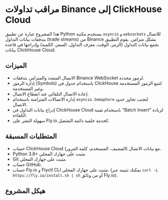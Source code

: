 # مراقب تداولات Binance إلى ClickHouse Cloud

هذا المشروع عبارة عن تطبيق Python يستخدم مكتبة `asyncio` و `websockets` للاتصال بتدفقات بيانات التداول (trade streams) من Binance بشكل متزامن. يقوم التطبيق بجمع بيانات التداول (الرمز، الوقت، معرف التداول، السعر، الكمية) وإدراجها في قاعدة بيانات ClickHouse Cloud.

## الميزات

*   الاتصال المتعدد والمتزامن بتدفقات Binance WebSocket لرموز محددة.
*   إدارة الرموز (Symbols) باستخدام جدول في ClickHouse لتتبع الرموز المستخدمة وغير المستخدمة.
*   إعادة الاتصال التلقائي عند انقطاع الاتصال.
*   إدارة الاتصالات المتزامنة باستخدام `asyncio.Semaphore` لتجنب تجاوز حدود الاتصال.
*   إدراج بيانات التداول في ClickHouse Cloud باستخدام تقنية "Batch Insert" لزيادة الكفاءة.
*   سهولة النشر على Fly.io كخدمة خلفية دائمة التشغيل.

## المتطلبات المسبقة

*   حساب ClickHouse Cloud مع بيانات الاتصال (المضيف، المستخدم، كلمة المرور).
*   Python 3.8+ مثبت على جهازك المحلي.
*   Git مثبت على جهازك المحلي.
*   حساب GitHub.
*   حساب Fly.io و Flyctl CLI مثبت على جهازك المحلي. (يمكنك تثبيته عبر `curl -L https://fly.io/install.sh | sh` أو من وثائق Fly.io).

## هيكل المشروع